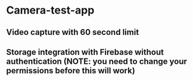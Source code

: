 # Camera-test-app
## Video capture with 60 second limit
## Storage integration with Firebase without authentication (NOTE: you need to change your permissions before this will work)
